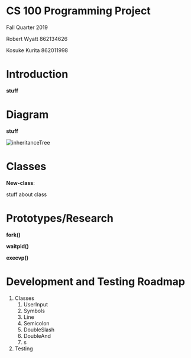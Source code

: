 # CS 100 Programming Project

Fall Quarter 2019

Robert Wyatt 862134626

Kosuke Kurita 862011998

# Introduction
**stuff**

# Diagram
**stuff**

![inheritanceTree](https://github.com/cs100/assignment-team_robert_kosuke/blob/rwyat002/rstarter/images/inheritancetree.png)


# Classes
**New-class**: 

stuff about class

# Prototypes/Research
**fork()**

**waitpid()**

**execvp()**

# Development and Testing Roadmap
1. Classes
	1. UserInput
	2. Symbols
	3. Line
	4. Semicolon
	5. DoubleSlash
	6. DoubleAnd
	7. s 
2. Testing
